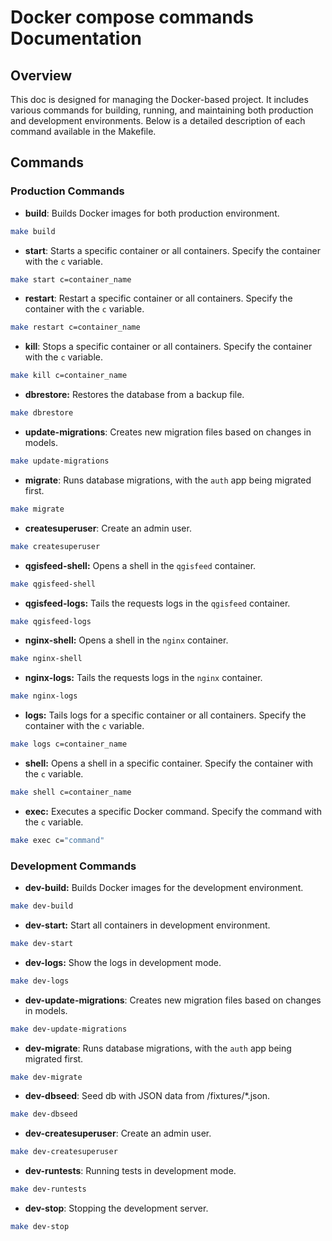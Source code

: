 # Docker compose commands Documentation

## Overview
This doc is designed for managing the Docker-based project. It includes various commands for building, running, and maintaining both production and development environments. Below is a detailed description of each command available in the Makefile.

## Commands

### Production Commands

- **build**: Builds Docker images for both production environment.
```sh
make build
```

- **start**: Starts a specific container or all containers. Specify the container with the `c` variable.
```sh
make start c=container_name
```

- **restart**: Restart a specific container or all containers. Specify the container with the `c` variable.
```sh
make restart c=container_name
```

- **kill**: Stops a specific container or all containers. Specify the container with the `c` variable.
```sh
make kill c=container_name
```

- **dbrestore:** Restores the database from a backup file.
```sh
make dbrestore
```

- **update-migrations**: Creates new migration files based on changes in models.
```sh
make update-migrations
```

- **migrate**: Runs database migrations, with the `auth` app being migrated first.
```sh
make migrate
```

- **createsuperuser**: Create an admin user.
```sh
make createsuperuser
```

- **qgisfeed-shell:** Opens a shell in the `qgisfeed` container.
```sh
make qgisfeed-shell
```

- **qgisfeed-logs:** Tails the requests logs in the `qgisfeed` container.
```sh
make qgisfeed-logs
```

- **nginx-shell:** Opens a shell in the `nginx` container.
```sh
make nginx-shell
```

- **nginx-logs:** Tails the requests logs in the `nginx` container.
```sh
make nginx-logs
```

- **logs:** Tails logs for a specific container or all containers. Specify the container with the `c` variable.
```sh
make logs c=container_name
```

- **shell:** Opens a shell in a specific container. Specify the container with the `c` variable.
```sh
make shell c=container_name
```

- **exec:** Executes a specific Docker command. Specify the command with the `c` variable.
```sh
make exec c="command"
```

### Development Commands

- **dev-build:** Builds Docker images for the development environment.
```sh
make dev-build
```

- **dev-start:** Start all containers in development environment.
```sh
make dev-start
```

- **dev-logs:** Show the logs in development mode.
```sh
make dev-logs
```

- **dev-update-migrations**: Creates new migration files based on changes in models.
```sh
make dev-update-migrations
```

- **dev-migrate**: Runs database migrations, with the `auth` app being migrated first.
```sh
make dev-migrate
```

- **dev-dbseed**: Seed db with JSON data from /fixtures/*.json.
```sh
make dev-dbseed
```

- **dev-createsuperuser**: Create an admin user.
```sh
make dev-createsuperuser
```

- **dev-runtests**: Running tests in development mode.
```sh
make dev-runtests
```

- **dev-stop**: Stopping the development server.
```sh
make dev-stop
```